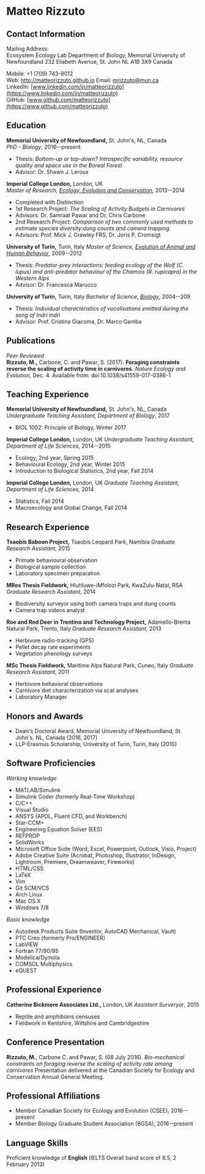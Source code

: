 Matteo Rizzuto
===============

Contact Information
-------------------
Mailing Address:  
Ecosystem Ecology Lab 
Department of Biology, Memorial University of Newfoundland
232 Eliabeth Avenue, St. John
NL A1B 3X9
Canada

Mobile: +1 (709) 743-8012  
Web: http://matteorizzuto.github.io
Email: [mrizzuto@mun.ca](mailto:mrizzuto@mun.ca)  
LinkedIn: [www.linkedin.com/in/matteorizzuto](https://www.linkedin.com/in/matteorizzuto)  
GitHub: [www.github.com/matteorizzuto](https://www.github.com/matteorizzuto)

Education
---------
**Memorial University of Newfoundland,** St. John's, NL, Canada  
*PhD - Biology*,
2016--present

* Thesis: _Bottom-up or top-down? Intraspecific variability, resource quality and space use in the Boreal Forest_
* Advisor: Dr. Shawn J. Leroux

**Imperial College London,** London, UK  
*Master of Research, [Ecology, Evolution and Conservation](https://www.imperial.ac.uk/study/pg/life-sciences/ecology-evolution-conservation/)*,
2013--2014

* Completed with Distinction
* 1st Research Project: _The Scaling of Activity Budgets in Carnivores_
* Advisors: Dr. Samraat Pawar and Dr. Chris Carbone
* 2nd Research Project: _Comparison of two commonly used methods to estimate species diversity:dung counts and camera trapping._
* Advisors: Prof. Mick J. Crawley FRS, Dr. Joris P. Cromsigt

**University of Turin,** Turin, Italy
*Master of Science, [Evolution of Animal and Human Behavior](http://naturali.campusnet.unito.it/do/home.pl/View?doc=HomePageLM_ECAU.html)*,
2009--2012

* Thesis: _Predator-prey interactions: feeding ecology of the Wolf (C. lupus) and anti-predator behaviour of the Chamois (R. rupicapra) in the Western Alps_
* Advisor: Dr. Francesca Marucco

**University of Turin,** Turin, Italy
*Bachelor of Science, [Biology](http://biologia.campusnet.unito.it/do/home.pl)*,
2004--209

* Thesis: _Individual characteristics of vocalisations emitted during the song of Indri indri_
* Advisor: Prof. Cristina Giacoma, Dr. Marco Gamba

Publications
------------
*Peer Reviewed*  
**Rizzuto, M.,** Carbone, C. and Pawar, S. (2017). **Foraging constraints reverse the scaling of activity time in carnivores.** *Nature Ecology and Evolution*, Dec. 4. Available from: doi:10.1038/s41559-017-0386-1

Teaching Experience
-------------------
**Memorial University of Newfoundland,** St. John's, NL, Canada  
*Undergraduate Teaching Assistant, Department of Biology*, 2017 

* BIOL 1002: Principle of Biology, Winter 2017

**Imperial College London,** London, UK
*Undergraduate Teaching Assistant, Department of Life Sciences*, 2014--2015

* Ecology, 2nd year, Spring 2015
* Behavioural Ecology, 2nd year, Winter 2015
* Introduction to Biological Statistics, 2nd year, Fall 2014

**Imperial College London,** London, UK
*Graduate Teaching Assistant, Department of Life Sciences*, 2014

* Statistics, Fall 2014
* Macroecology and Global Change, Fall 2014

Research Experience
-------------------
**Tsaobis Baboon Project,** Tsaobis Leopard Park, Namibia
*Graduate Research Assistant*, 2015

* Primate behavioural observation
* Biological sample collection
* Laboratory specimen preparation

**MRes Thesis Fieldwork,** Hluhluwe-iMfolozi Park, KwaZulu-Natal, RSA
*Graduate Research Assistant*, 2014

* Biodiversity surveyor using both camera traps and dung counts
* Camera trap videos analyst

**Roe and Red Deer in Trentino and Technology Project,** Adamello-Brenta Natural Park, Trento, Italy
*Graduate Research Assistant*, 2013

* Herbivore radio-tracking (GPS)
* Pellet decay rate experiments
* Vegetation phenology surveys

**MSc Thesis Fieldwork,** Maritime Alps Natural Park, Cuneo, Italy
*Graduate Research Assistant*, 2011

* Herbivore behavioral observations
* Carnivore diet characterization via scat analyses 
* Laboratory Manager

Honors and Awards
-----------------
* Dean's Doctoral Award, Memorial University of Newfoundland, St. John's, NL, Canada (2016, 2017)
* LLP-Erasmus Scholarship, University of Turin, Turin, Italy (2010)

Software Proficiencies
----------------------

*Working knowledge*  

* MATLAB/Simulink
* Simulink Coder (formerly Real-Time Workshop)
* C/C++
* Visual Studio
* ANSYS (APDL, Fluent CFD, and Workbench)
* Star-CCM+
* Engineering Equation Solver (EES)
* REFPROP
* SolidWorks
* Microsoft Office Suite (Word, Excel, Powerpoint, Outlook, Visio, Project)
* Adobe Creative Suite (Acrobat, Photoshop, Illustrator, InDesign, Lightroom, Premiere, Dreamweaver, Fireworks)
* HTML/CSS
* LaTeX
* Vim
* Git SCM/VCS
* Arch Linux
* Mac OS X
* Windows 7/8

*Basic knowledge*  

* Autodesk Products Suite (Inventor, AutoCAD Mechanical, Vault)
* PTC Creo (formerly Pro/ENGINEER)
* LabVIEW
* Fortran 77/90/95
* Modelica/Dymola
* COMSOL Multiphysics
* eQUEST

Professional Experience
-----------------------
**Catherine Bickmore Associates Ltd.,** London, UK
*Assistant Surveryor*, 2015

* Reptile and amphibians censuses
* Fieldwork in Kentshire, Wiltshire and Cambridgeshire

Conference Presentation
-----------------------
**Rizzuto, M.**, Carbone C. and Pawar, S. (08 July 2016). *Bio-mechanical constraints on foraging reverse the scaling of 
activity rate among carnivores* 
Presentation delivered at the Canadian Society for Ecology and Conservation Annual General Meeting.

Professional Affiliations
-------------------------
* Member Canadian Society for Ecology and Evolution (CSEE), 2016--present
* Member Biology Graduate Student Association (BGSA), 2016--present

Language Skills
---------------
Proficient knowledge of **English** (IELTS Overall band score of 8.5, 2 February 2013) 

